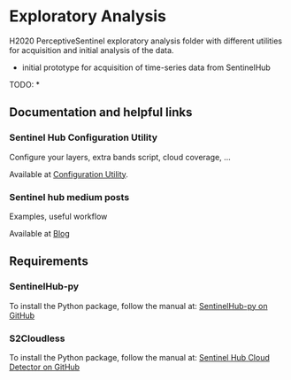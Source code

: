 # Exploratory Analysis

H2020 PerceptiveSentinel exploratory analysis folder with different utilities for acquisition and initial analysis of the data.

* initial prototype for acquisition of time-series data from SentinelHub

TODO:
*

## Documentation and helpful links

### Sentinel Hub Configuration Utility

Configure your layers, extra bands script, cloud coverage, ...

Available at [Configuration Utility](https://apps.sentinel-hub.com/configurator/#/configurations).

### Sentinel hub medium posts

Examples, useful workflow

Available at [Blog](https://medium.com/sentinel-hub)

## Requirements

### SentinelHub-py

To install the Python package, follow the manual at:
[SentinelHub-py on GitHub](https://github.com/sentinel-hub/sentinelhub-py)

### S2Cloudless

To install the Python package, follow the manual at:
[Sentinel Hub Cloud Detector on GitHub](https://github.com/sentinel-hub/sentinel2-cloud-detector)
